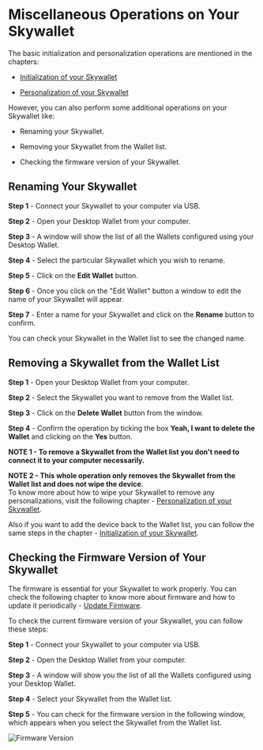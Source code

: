 # Miscellaneous Operations on Your Skywallet

The basic initialization and personalization operations are mentioned in the chapters:

* [Initialization of your Skywallet](./manual-2-initializing-the-wallet)

* [Personalization of your Skywallet](./manual-3-personalizing-the-wallet) 

However, you can also perform some additional operations on your Skywallet like: 

* Renaming your Skywallet.

* Removing your Skywallet from the Wallet list.

* Checking the firmware version of your Skywallet.

## Renaming Your Skywallet

**Step 1** - Connect your Skywallet to your computer via USB.

**Step 2** - Open your Desktop Wallet from your computer.

**Step 3** - A window will show the list of all the Wallets configured using your Desktop Wallet.

**Step 4** - Select the particular Skywallet which you wish to rename.

**Step 5** - Click on the **Edit Wallet** button.

**Step 6** - Once you click on the "Edit Wallet" button a window to edit the name of your Skywallet will appear.

**Step 7** - Enter a name for your Skywallet and click on the **Rename** button to confirm.

You can check your Skywallet in the Wallet list to see the changed name.

## Removing a Skywallet from the Wallet List

**Step 1** - Open your Desktop Wallet from your computer.

**Step 2** - Select the Skywallet you want to remove from the Wallet list.

**Step 3** - Click on the **Delete Wallet** button from the window.

**Step 4** - Confirm the operation by ticking the box **Yeah, I want to delete the Wallet** and clicking on the **Yes** button.

**NOTE 1 - To remove a Skywallet from the Wallet list you don't need to connect it to your computer necessarily.**

**NOTE 2 - This whole operation only removes the Skywallet from the Wallet list and does not wipe the device**.  
To know more about how to wipe your Skywallet to remove any personalizations, visit the following chapter - [Personalization of your Skywallet](./manual-3-personalizing-the-wallet).  

Also if you want to add the device back to the Wallet list, you can follow the same steps in the chapter - [Initialization of your Skywallet](./manual-2-initializing-the-wallet).

## Checking the Firmware Version of Your Skywallet

The firmware is essential for your Skywallet to work properly. You can check the following chapter to know more about firmware and how to update it periodically - [Update Firmware](./manual-4-firmware-update).

To check the current firmware version of your Skywallet, you can follow these steps:

**Step 1** - Connect your Skywallet to your computer via USB.

**Step 2** - Open the Desktop Wallet from your computer.

**Step 3** - A window will show you the list of all the Wallets configured using your Desktop Wallet.

**Step 4** - Select your Skywallet from the Wallet list.

**Step 5** - You can check for the firmware version in the following window, which appears when you select the Skywallet from the Wallet list.

![Firmware Version](img/manual/Misc%20-%201.PNG?raw=true)